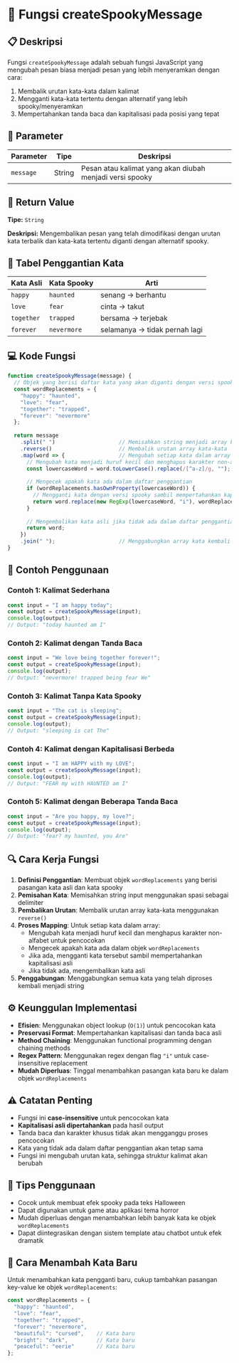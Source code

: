 # 🎃 Fungsi createSpookyMessage

## 📋 Deskripsi

Fungsi `createSpookyMessage` adalah sebuah fungsi JavaScript yang mengubah pesan biasa menjadi pesan yang lebih menyeramkan dengan cara:
1. Membalik urutan kata-kata dalam kalimat
2. Mengganti kata-kata tertentu dengan alternatif yang lebih spooky/menyeramkan
3. Mempertahankan tanda baca dan kapitalisasi pada posisi yang tepat

## 🔧 Parameter

| Parameter | Tipe | Deskripsi |
|-----------|------|-----------|
| `message` | String | Pesan atau kalimat yang akan diubah menjadi versi spooky |

## 🎯 Return Value

**Tipe:** `String`

**Deskripsi:** Mengembalikan pesan yang telah dimodifikasi dengan urutan kata terbalik dan kata-kata tertentu diganti dengan alternatif spooky.

## 🔄 Tabel Penggantian Kata

| Kata Asli | Kata Spooky | Arti |
|-----------|-------------|------|
| `happy` | `haunted` | senang → berhantu |
| `love` | `fear` | cinta → takut |
| `together` | `trapped` | bersama → terjebak |
| `forever` | `nevermore` | selamanya → tidak pernah lagi |

## 💻 Kode Fungsi

```javascript
function createSpookyMessage(message) {
  // Objek yang berisi daftar kata yang akan diganti dengan versi spooky
  const wordReplacements = {
    "happy": "haunted",
    "love": "fear",
    "together": "trapped",
    "forever": "nevermore"
  };
  
  return message
    .split(" ")                    // Memisahkan string menjadi array kata-kata
    .reverse()                     // Membalik urutan array kata-kata
    .map(word => {                 // Mengubah setiap kata dalam array
      // Mengubah kata menjadi huruf kecil dan menghapus karakter non-alfabet
      const lowercaseWord = word.toLowerCase().replace(/[^a-z]/g, "");
      
      // Mengecek apakah kata ada dalam daftar penggantian
      if (wordReplacements.hasOwnProperty(lowercaseWord)) {
        // Mengganti kata dengan versi spooky sambil mempertahankan kapitalisasi asli
        return word.replace(new RegExp(lowercaseWord, "i"), wordReplacements[lowercaseWord]);
      }
      
      // Mengembalikan kata asli jika tidak ada dalam daftar penggantian
      return word;
    })
    .join(" ");                    // Menggabungkan array kata kembali menjadi string
}
```

## 📝 Contoh Penggunaan

### Contoh 1: Kalimat Sederhana
```javascript
const input = "I am happy today";
const output = createSpookyMessage(input);
console.log(output);
// Output: "today haunted am I"
```

### Contoh 2: Kalimat dengan Tanda Baca
```javascript
const input = "We love being together forever!";
const output = createSpookyMessage(input);
console.log(output);
// Output: "nevermore! trapped being fear We"
```

### Contoh 3: Kalimat Tanpa Kata Spooky
```javascript
const input = "The cat is sleeping";
const output = createSpookyMessage(input);
console.log(output);
// Output: "sleeping is cat The"
```

### Contoh 4: Kalimat dengan Kapitalisasi Berbeda
```javascript
const input = "I am HAPPY with my LOVE";
const output = createSpookyMessage(input);
console.log(output);
// Output: "FEAR my with HAUNTED am I"
```

### Contoh 5: Kalimat dengan Beberapa Tanda Baca
```javascript
const input = "Are you happy, my love?";
const output = createSpookyMessage(input);
console.log(output);
// Output: "fear? my haunted, you Are"
```

## 🔍 Cara Kerja Fungsi

1. **Definisi Penggantian**: Membuat objek `wordReplacements` yang berisi pasangan kata asli dan kata spooky
2. **Pemisahan Kata**: Memisahkan string input menggunakan spasi sebagai delimiter
3. **Pembalikan Urutan**: Membalik urutan array kata-kata menggunakan `reverse()`
4. **Proses Mapping**: Untuk setiap kata dalam array:
   - Mengubah kata menjadi huruf kecil dan menghapus karakter non-alfabet untuk pencocokan
   - Mengecek apakah kata ada dalam objek `wordReplacements`
   - Jika ada, mengganti kata tersebut sambil mempertahankan kapitalisasi asli
   - Jika tidak ada, mengembalikan kata asli
5. **Penggabungan**: Menggabungkan semua kata yang telah diproses kembali menjadi string

## ⚙️ Keunggulan Implementasi

- **Efisien**: Menggunakan object lookup (`O(1)`) untuk pencocokan kata
- **Preservasi Format**: Mempertahankan kapitalisasi dan tanda baca asli
- **Method Chaining**: Menggunakan functional programming dengan chaining methods
- **Regex Pattern**: Menggunakan regex dengan flag `"i"` untuk case-insensitive replacement
- **Mudah Diperluas**: Tinggal menambahkan pasangan kata baru ke dalam objek `wordReplacements`

## ⚠️ Catatan Penting

- Fungsi ini **case-insensitive** untuk pencocokan kata
- **Kapitalisasi asli dipertahankan** pada hasil output
- Tanda baca dan karakter khusus tidak akan mengganggu proses pencocokan
- Kata yang tidak ada dalam daftar penggantian akan tetap sama
- Fungsi ini mengubah urutan kata, sehingga struktur kalimat akan berubah

## 🎨 Tips Penggunaan

- Cocok untuk membuat efek spooky pada teks Halloween
- Dapat digunakan untuk game atau aplikasi tema horror
- Mudah diperluas dengan menambahkan lebih banyak kata ke objek `wordReplacements`
- Dapat diintegrasikan dengan sistem template atau chatbot untuk efek dramatik

## 🔧 Cara Menambah Kata Baru

Untuk menambahkan kata pengganti baru, cukup tambahkan pasangan key-value ke objek `wordReplacements`:

```javascript
const wordReplacements = {
  "happy": "haunted",
  "love": "fear",
  "together": "trapped",
  "forever": "nevermore",
  "beautiful": "cursed",    // Kata baru
  "bright": "dark",         // Kata baru
  "peaceful": "eerie"       // Kata baru
};
```
